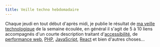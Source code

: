 ```yaml
---
title: Veille techno hebdomadaire
---
```


Chaque jeudi en tout début d'après midi, je publie le résultat de [ma veille
technologique](/post/comment-je-fais-ma-veille-technologique) de la semaine
écoulée, en général il s'agit de 5 à 10 liens accompagnés d'un courte
description traitant d'[accessibilité](/tag/accessibilité), de [performance
web](/tag/performances/), [PHP](/tag/php/), [JavaScript](/tag/javascript/),
[React](/tag/react/) et bien d'autres choses…
